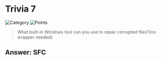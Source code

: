 # Trivia 7

![Category](http://img.shields.io/badge/Category-Trivia-orange?style=for-the-badge) ![Points](http://img.shields.io/badge/Points-50-brightgreen?style=for-the-badge)

> What built-in Windows tool can you use to repair corrupted files?{no wrapper needed}

## Answer: SFC
